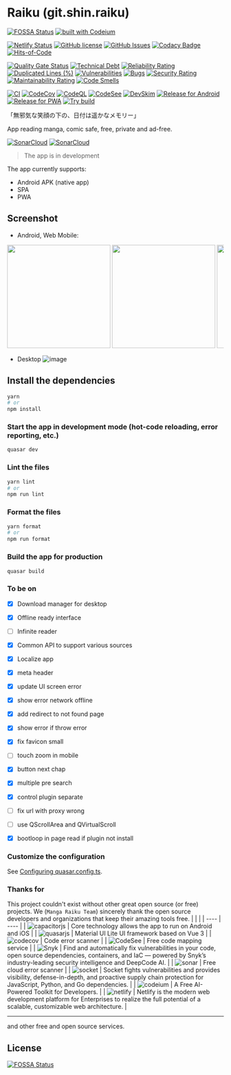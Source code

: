 # Raiku (git.shin.raiku)

[![FOSSA Status](https://app.fossa.com/api/projects/git%2Bgithub.com%2Fmanga-raiku%2Fmanga-raiku.svg?type=shield)](https://app.fossa.com/projects/git%2Bgithub.com%2Fmanga-raiku%2Fmanga-raiku?ref=badge_shield)
[![built with Codeium](https://codeium.com/badges/main)](https://codeium.com)

[![Netlify Status](https://api.netlify.com/api/v1/badges/79ead2b7-a29d-45a8-9c2f-3a563d8357f5/deploy-status)](https://app.netlify.com/sites/manga-raiku/deploys)
[![GitHub license](https://img.shields.io/github/license/manga-raiku/raiku-app)](https://github.com/manga-raiku/raiku-app/blob/main/LICENSE)
[![GitHub Issues](https://img.shields.io/github/issues/manga-raiku/raiku-app)](https://github.com/manga-raiku/raiku-app/issues)
[![Codacy Badge](https://app.codacy.com/project/badge/Grade/d08aea4f3b99438fb61e7a4f2024fe44)](https://app.codacy.com/gh/manga-raiku/raiku-app/dashboard?utm_source=gh&utm_medium=referral&utm_content=&utm_campaign=Badge_grade)
[![Hits-of-Code](https://hitsofcode.com/github/manga-raiku/raiku-app?branch=main)](https://hitsofcode.com/github/manga-raiku/raiku-app/view?branch=main)

[![Quality Gate Status](https://sonarcloud.io/api/project_badges/measure?project=manga-raiku_manga-raiku&metric=alert_status)](https://sonarcloud.io/summary/new_code?id=manga-raiku_manga-raiku)
[![Technical Debt](https://sonarcloud.io/api/project_badges/measure?project=manga-raiku_manga-raiku&metric=sqale_index)](https://sonarcloud.io/summary/new_code?id=manga-raiku_manga-raiku)
[![Reliability Rating](https://sonarcloud.io/api/project_badges/measure?project=manga-raiku_manga-raiku&metric=reliability_rating)](https://sonarcloud.io/summary/new_code?id=manga-raiku_manga-raiku)
[![Duplicated Lines (%)](https://sonarcloud.io/api/project_badges/measure?project=manga-raiku_manga-raiku&metric=duplicated_lines_density)](https://sonarcloud.io/summary/new_code?id=manga-raiku_manga-raiku)
[![Vulnerabilities](https://sonarcloud.io/api/project_badges/measure?project=manga-raiku_manga-raiku&metric=vulnerabilities)](https://sonarcloud.io/summary/new_code?id=manga-raiku_manga-raiku)
[![Bugs](https://sonarcloud.io/api/project_badges/measure?project=manga-raiku_manga-raiku&metric=bugs)](https://sonarcloud.io/summary/new_code?id=manga-raiku_manga-raiku)
[![Security Rating](https://sonarcloud.io/api/project_badges/measure?project=manga-raiku_manga-raiku&metric=security_rating)](https://sonarcloud.io/summary/new_code?id=manga-raiku_manga-raiku)
[![Maintainability Rating](https://sonarcloud.io/api/project_badges/measure?project=manga-raiku_manga-raiku&metric=sqale_rating)](https://sonarcloud.io/summary/new_code?id=manga-raiku_manga-raiku)
[![Code Smells](https://sonarcloud.io/api/project_badges/measure?project=manga-raiku_manga-raiku&metric=code_smells)](https://sonarcloud.io/summary/new_code?id=manga-raiku_manga-raiku)


[![CI](https://github.com/manga-raiku/raiku-app/actions/workflows/ci.yml/badge.svg)](https://github.com/manga-raiku/raiku-app/actions/workflows/ci.yml)
[![CodeCov](https://github.com/manga-raiku/raiku-app/actions/workflows/codecov.yml/badge.svg)](https://github.com/manga-raiku/raiku-app/actions/workflows/codecov.yml)
[![CodeQL](https://github.com/manga-raiku/raiku-app/actions/workflows/codeql.yml/badge.svg)](https://github.com/manga-raiku/raiku-app/actions/workflows/codeql.yml)
[![CodeSee](https://github.com/manga-raiku/raiku-app/actions/workflows/codesee-arch-diagram.yml/badge.svg)](https://github.com/manga-raiku/raiku-app/actions/workflows/codesee-arch-diagram.yml)
[![DevSkim](https://github.com/manga-raiku/raiku-app/actions/workflows/devskim.yml/badge.svg)](https://github.com/manga-raiku/raiku-app/actions/workflows/devskim.yml)
[![Release for Android](https://github.com/manga-raiku/raiku-app/actions/workflows/android-release.yml/badge.svg)](https://github.com/manga-raiku/raiku-app/actions/workflows/android-release.yml)
[![Release for PWA](https://github.com/manga-raiku/raiku-app/actions/workflows/pwa-release.yml/badge.svg)](https://github.com/manga-raiku/raiku-app/actions/workflows/pwa-release.yml)
[![Try build](https://github.com/manga-raiku/raiku-app/actions/workflows/try-build.yml/badge.svg)](https://github.com/manga-raiku/raiku-app/actions/workflows/try-build.yml)

「無邪気な笑顔の下の、日付は遥かなメモリー」

App reading manga, comic safe, free, private and ad-free.

[![SonarCloud](https://sonarcloud.io/api/project_badges/quality_gate?branch=main&project=manga-raiku_manga-raiku)](https://sonarcloud.io/api/project_badges/quality_gate?branch=main&project=manga-raiku_manga-raiku)
[![SonarCloud](https://sonarcloud.io/images/project_badges/sonarcloud-orange.svg)](https://sonarcloud.io/summary/new_code?id=manga-raiku_manga-raiku)

> The app is in development

The app currently supports:

- Android APK (native app)
- SPA
- PWA

## Screenshot

- Android, Web Mobile:
<div style="overflow-x: scroll; white-space: nowrap">
  
<img src="https://github.com/manga-raiku/raiku-app/assets/45375496/b7fead64-654a-40d6-81ec-cdd6d8e2f5ec" width="240" />
<img src="https://github.com/manga-raiku/raiku-app/assets/45375496/ccc89acb-e341-491e-a683-4647388630cd" width="240" />
<img src="https://github.com/manga-raiku/raiku-app/assets/45375496/3c030e04-d181-4b43-9f5e-9af6f9ab6d4e" width="240" />
<img src="https://github.com/manga-raiku/raiku-app/assets/45375496/188c394a-fb17-493b-8c27-6fb47c27e667" width="240" />
<img src="https://github.com/manga-raiku/raiku-app/assets/45375496/9871c561-2c85-4932-b2ea-8d68e6762ccf" width="240" />
<img src="https://github.com/manga-raiku/raiku-app/assets/45375496/3631c6a4-440d-4cae-968a-849872d11cb7" width="240" />
<img src="https://github.com/manga-raiku/raiku-app/assets/45375496/fefcb62f-6c75-4c10-96f5-25566caa90f1" width="240" />
<img src="https://github.com/manga-raiku/raiku-app/assets/45375496/75eb168c-0302-4d56-af84-2caaac73f8e5" width="240" />
<img src="https://github.com/manga-raiku/raiku-app/assets/45375496/65b88d62-bdd5-42c0-9fb0-8cbce1ec55e8" width="240" />
<img src="https://github.com/manga-raiku/raiku-app/assets/45375496/ce9b272f-0810-44f5-abe4-17e08fe9728d" width="240" />


</div>

- Desktop
  ![image](https://github.com/manga-raiku/raiku-app/assets/45375496/b580ab92-114a-487c-a39f-690e19180248)

## Install the dependencies

```bash
yarn
# or
npm install
```

### Start the app in development mode (hot-code reloading, error reporting, etc.)

```bash
quasar dev
```

### Lint the files

```bash
yarn lint
# or
npm run lint
```

### Format the files

```bash
yarn format
# or
npm run format
```

### Build the app for production

```bash
quasar build
```

### To be on

- [x] Download manager for desktop
- [x] Offline ready interface
- [ ] Infinite reader
- [x] Common API to support various sources
- [x] Localize app
- [x] meta header
- [x] update UI screen error
- [x] show error network offline
- [x] add redirect to not found page
- [x] show error if throw error
- [x] fix favicon small
- [ ] touch zoom in mobile
- [x] button next chap

- [x] multiple pre search
- [x] control plugin separate
- [ ] fix url with proxy wrong

- [ ] use QScrollArea and QVirtualScroll

- [x] bootloop in page read if plugin not install

### Customize the configuration

See [Configuring quasar.config.ts](https://v2.quasar.dev/quasar-cli-vite/quasar-config-js).

### Thanks for

This project couldn't exist without other great open source (or free) projects. We (`Manga Raiku Team`) sincerely thank the open source developers and organizations that keep their amazing tools free.
| | |
| ---- | ---- |
| ![capacitorjs](https://capacitorjs.com/_next/image?url=%2F_next%2Fstatic%2Fmedia%2Flogo-light.6f15363c.png&w=256&q=75) | Core technology allows the app to run on Android and iOS |
| ![quasarjs](https://cdn.quasar.dev/logo-v2/svg/logo-dark.svg) | Material UI Lite UI framework based on Vue 3 |
| ![codecov](https://about.codecov.io/wp-content/themes/codecov/assets/brand/sentry-cobranding/logos/codecov-by-sentry-logo.svg) | Code error scanner |
| ![CodeSee](https://assets-global.website-files.com/61d5fe8761f6e57c29b38c10/61fb09acbc7d710af9f03cf5_Logo.svg) | Free code mapping service |
| ![Snyk](https://res.cloudinary.com/snyk/image/upload/snyk-mktg-brandui/brand-logos/wordmark-logo-color.svg) | Find and automatically fix vulnerabilities in your code, open source dependencies, containers, and IaC — powered by Snyk’s industry-leading security intelligence and DeepCode AI. |
| ![sonar](https://sonarcloud.io/apple-touch-icon-180x180.png) | Free cloud error scanner |
| ![socket](https://socket.dev/images/logo-280x80.png) | Socket fights vulnerabilities and provides visibility, defense-in-depth, and proactive supply chain protection for JavaScript, Python, and Go dependencies. |
| ![codeium](https://codeium.com/favicon.svg) | A Free AI-Powered Toolkit for Developers. |
| ![netlify](https://www.netlify.com/favicon/icon.svg) | Netlify is the modern web development platform for Enterprises to realize the full potential of a scalable, customizable web architecture. |

---

and other free and open source services.

## License

[![FOSSA Status](https://app.fossa.com/api/projects/git%2Bgithub.com%2Fmanga-raiku%2Fmanga-raiku.svg?type=large)](https://app.fossa.com/projects/git%2Bgithub.com%2Fmanga-raiku%2Fmanga-raiku?ref=badge_large)
